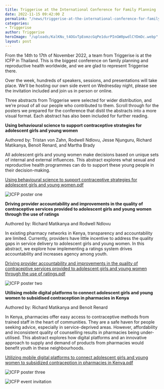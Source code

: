 ```yaml
---
title: Triggerise at the International Conference for Family Planning
date: 2022-11-15 09:42:00 Z
permalink: "/news/triggerise-at-the-international-conference-for-family-planning"
categories:
- Triggerise
author: Triggerise
heroImage: "/uploads/KalKNu_t4OGvTpEomzcGqPe1durPInGW0pwdlCYDmDc.webp"
layout: post
---
```


From the 14th to 17th of November 2022, a team from Triggerise is at the ICFP in Thailand. This is the biggest conference on family planning and reproductive health worldwide, and we are glad to represent Triggerise there.

Over the week, hundreds of speakers, sessions, and presentations will take place. We’ll be hosting our own side event on Wednesday night, please see the invitation included and join us in person or online.

Three abstracts from Triggerise were selected for wider distribution, and we’re proud of all our people who contributed to them. Scroll through for the posters we prepared for the conference that distil the abstracts into a more visual format. Each abstract has also been included for further reading.

**Using behavioural science to support contraceptive strategies for adolescent girls and young women**

Authored by: Tristan von Zahn, Rodwell Ndlovu, Jesse Njunguru, Richard Matikanya, Benoit Renard, and Martha Brady

All adolescent girls and young women make decisions based on unique sets of internal and external influences. This abstract explores what sexual and reproductive health programmes can do to support these young people in their decision-making.

[Using behavioural science to support contraceptive strategies for adolescent girls and young women.pdf](/uploads/ICFP%20Abstract%20-%20Non-use%20and%20Discontinuation%20-%20Final%20Draft.pdf)

![ICFP poster one](/uploads/ICFP-poster-one.webp)

**Driving provider accountability and improvements in the quality of contraceptive services provided to adolescent girls and young women through the use of ratings**

Authored by: Richard Matikanya and Rodwell Ndlovu

In existing pharmacy networks in Kenya, transparency and accountability are limited. Currently, providers have little incentive to address the quality gaps in service delivery to adolescent girls and young women. In this abstract, we explore how implementing a ratings system drives accountability and increases agency among youth.

[Driving provider accountability and improvements in the quality of contraceptive services provided to adolescent girls and young women through the use of ratings.pdf](/uploads/2022-08-29-1661788370dryfta%20(3).pdf)

![ICFP poster two](/uploads/ICFP-poster-two.webp)

**Utilising mobile digital platforms to connect adolescent girls and young women to subsidised contraception in pharmacies in Kenya**

Authored by: Richard Matikanya and Benoit Renard

In Kenya, pharmacies offer easy access to contraceptive methods from trained staff in the heart of communities. They are a safe haven for people seeking advice, especially in service-deprived areas. However, affordability and inconsistent quality of counselling results in pharmacies being under-utilised. This abstract explores how digital platforms and an innovative approach to supply and demand of products from pharmacies would benefit youth in these neighbourhoods.

[Utilizing mobile digital platforms to connect adolescent girls and young women to subsidized contraception in pharmacies in Kenya.pdf](/uploads/2022-08-29-1661788454dryfta%20(2).pdf)

![ICFP poster three](/uploads/ICFP-poster-three.webp)



![ICFP event invitation](/uploads/Triggerise_ICFP%20Invitation%20Flyer%20(A5)_page-0001.jpg)